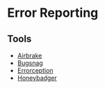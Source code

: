 # Error Reporting

## Tools

- [Airbrake](https://airbrake.io/)
- [Bugsnag](https://bugsnag.com)
- [Errorception](https://errorception.com)
- [Honeybadger](https://honeybadger.io/)

